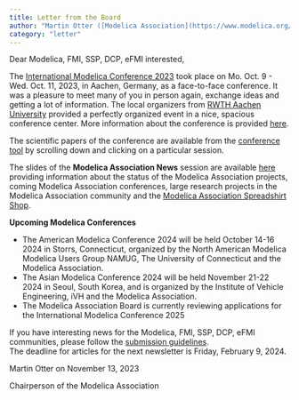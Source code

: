 ```yaml
---
title: Letter from the Board
author: "Martin Otter ([Modelica Association](https://www.modelica.org/))"
category: "letter"
---
```


Dear Modelica, FMI, SSP, DCP, eFMI interested,

The [International Modelica Conference 2023](https://2023.international.conference.modelica.org/)
took place on Mo. Oct. 9 - Wed. Oct. 11, 2023, in Aachen, Germany, as a face-to-face conference.
It was a pleasure to meet many of you in person again, exchange ideas and getting a lot of information.
The local organizers from [RWTH Aachen University](https://www.ebc.eonerc.rwth-aachen.de/cms/E-ON-ERC-EBC/~dnac/Das-Institut/?lidx=1)
provided a perfectly organized event in a nice, spacious conference center.
More information about the conference is provided [here](xxx).

The scientific papers of the conference are available from the [conference tool](https://www.conftool.com/modelica2023/sessions.php) 
by scrolling down and clicking on a particular session.

The slides of the **Modelica Association News** session are available [here](https://2023.international.conference.modelica.org/Documents/MA-News_Modelica2023.pdf) providing
information about the status of the Modelica Association projects, coming Modelica Association conferences,
large research projects in the Modelica Association community and the [Modelica Association Spreadshirt Shop](https://ma-merch.myspreadshop.de/).

**Upcoming Modelica Conferences**

 - The American Modelica Conference 2024 will be held October 14-16 2024 in Storrs, Connecticut, organized by the North American Modelica Modelica Users Group NAMUG, The University of Connecticut and the Modelica Association.
 - The Asian Modelica Conference 2024 will be held November 21-22 2024 in Seoul, South Korea, and is organized by the Institute of Vehicle Engineering, iVH and the Modelica Association.
 - The Modelica Association Board is currently reviewing applications for the International Modelica Conference 2025

If you have interesting news for the Modelica, FMI, SSP, DCP, eFMI communities, please 
follow the [submission guidelines](https://newsletter.modelica.org/submission-guidelines.html).<br>
The deadline for articles for the next newsletter is Friday, February 9, 2024.

Martin Otter on November 13, 2023

Chairperson of the Modelica Association
